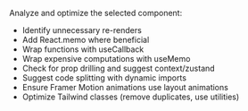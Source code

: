Analyze and optimize the selected component:

- Identify unnecessary re-renders
- Add React.memo where beneficial
- Wrap functions with useCallback
- Wrap expensive computations with useMemo
- Check for prop drilling and suggest context/zustand
- Suggest code splitting with dynamic imports
- Ensure Framer Motion animations use layout animations
- Optimize Tailwind classes (remove duplicates, use utilities)
